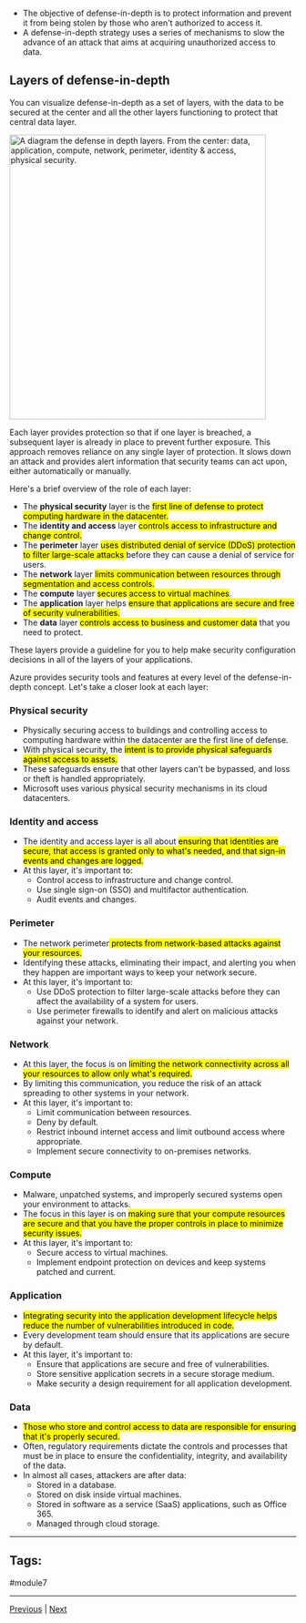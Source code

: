 - The objective of defense-in-depth is to protect information and prevent it from being stolen by those who aren't authorized to access it.
- A defense-in-depth strategy uses a series of mechanisms to slow the advance of an attack that aims at acquiring unauthorized access to data.

## Layers of defense-in-depth

You can visualize defense-in-depth as a set of layers, with the data to be secured at the center and all the other layers functioning to protect that central data layer.

<img src="https://learn.microsoft.com/en-us/training/wwl-azure/describe-azure-identity-access-security/media/defense-depth-486afc12.png" alt= "A diagram the defense in depth layers. From the center: data, application, compute, network, perimeter, identity & access, physical security." width="450" height="500">

Each layer provides protection so that if one layer is breached, a subsequent layer is already in place to prevent further exposure. This approach removes reliance on any single layer of protection. It slows down an attack and provides alert information that security teams can act upon, either automatically or manually.

Here's a brief overview of the role of each layer:
- The **physical security** layer is the <mark>first line of defense to protect computing hardware in the datacenter.</mark>
- The **identity and access** layer <mark>controls access to infrastructure and change control.</mark>
- The **perimeter** layer <mark>uses distributed denial of service (DDoS) protection to filter large-scale attacks </mark>before they can cause a denial of service for users.
- The **network** layer <mark>limits communication between resources through segmentation and access controls.</mark>
- The **compute** layer <mark>secures access to virtual machines</mark>.
- The **application** layer helps <mark>ensure that applications are secure and free of security vulnerabilities.</mark>
- The **data** layer <mark>controls access to business and customer data</mark> that you need to protect.

These layers provide a guideline for you to help make security configuration decisions in all of the layers of your applications.

Azure provides security tools and features at every level of the defense-in-depth concept. Let's take a closer look at each layer:

### Physical security
- Physically securing access to buildings and controlling access to computing hardware within the datacenter are the first line of defense.
- With physical security, the <mark>intent is to provide physical safeguards against access to assets.</mark> 
- These safeguards ensure that other layers can't be bypassed, and loss or theft is handled appropriately. 
- Microsoft uses various physical security mechanisms in its cloud datacenters.

### Identity and access
- The identity and access layer is all about <mark>ensuring that identities are secure, that access is granted only to what's needed, and that sign-in events and changes are logged.</mark>
- At this layer, it's important to:
	- Control access to infrastructure and change control.
	- Use single sign-on (SSO) and multifactor authentication.
	- Audit events and changes.

### Perimeter
- The network perimeter<mark> protects from network-based attacks against your resources.</mark> 
- Identifying these attacks, eliminating their impact, and alerting you when they happen are important ways to keep your network secure.
- At this layer, it's important to:
	- Use DDoS protection to filter large-scale attacks before they can affect the availability of a system for users.
	- Use perimeter firewalls to identify and alert on malicious attacks against your network.

### Network
- At this layer, the focus is on <mark>limiting the network connectivity across all your resources to allow only what's required.</mark>
- By limiting this communication, you reduce the risk of an attack spreading to other systems in your network.
- At this layer, it's important to:
	- Limit communication between resources.
	- Deny by default.
	- Restrict inbound internet access and limit outbound access where appropriate.
	- Implement secure connectivity to on-premises networks.

### Compute
- Malware, unpatched systems, and improperly secured systems open your environment to attacks. 
- The focus in this layer is on <mark>making sure that your compute resources are secure and that you have the proper controls in place to minimize security issues.</mark>
- At this layer, it's important to:
	- Secure access to virtual machines.
	- Implement endpoint protection on devices and keep systems patched and current.

### Application
- <mark>Integrating security into the application development lifecycle helps reduce the number of vulnerabilities introduced in code. </mark>
- Every development team should ensure that its applications are secure by default.
- At this layer, it's important to:
	- Ensure that applications are secure and free of vulnerabilities.
	- Store sensitive application secrets in a secure storage medium.
	- Make security a design requirement for all application development.

### Data
- <mark>Those who store and control access to data are responsible for ensuring that it's properly secured.</mark>
- Often, regulatory requirements dictate the controls and processes that must be in place to ensure the confidentiality, integrity, and availability of the data.
- In almost all cases, attackers are after data:
	- Stored in a database.
	- Stored on disk inside virtual machines.
	- Stored in software as a service (SaaS) applications, such as Office 365.
	- Managed through cloud storage.

---
## Tags:
#module7 

---
[Previous](Describe-Azure-Role-Based-Access-Control.md) | [Next](Describe-Microsoft-Defender-for-Cloud.md)
